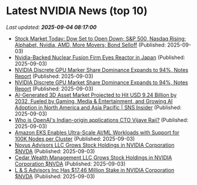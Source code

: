 # Latest NVIDIA News (top 10)
_Last updated: **2025-09-04 08:17:00**_

- [Stock Market Today: Dow Set to Open Down; S&P 500, Nasdaq Rising; Alphabet, Nvidia, AMD, More Movers; Bond Selloff](https://biztoc.com/x/e53088356b064e09) (Published: 2025-09-03)
- [Nvidia-Backed Nuclear Fusion Firm Eyes Reactor in Japan](https://biztoc.com/x/7a2036a1548898c1) (Published: 2025-09-03)
- [NVIDIA Discrete GPU Marker Share Dominance Expands to 94%, Notes Report](https://www.techpowerup.com/340614/nvidia-discrete-gpu-marker-share-dominance-expands-to-94-notes-report) (Published: 2025-09-03)
- [NVIDIA Discrete GPU Market Share Dominance Expands to 94%, Notes Report](https://www.techpowerup.com/340614/nvidia-discrete-gpu-market-share-dominance-expands-to-94-notes-report) (Published: 2025-09-03)
- [AI-Generated 3D Asset Market Projected to Hit USD 9.24 Billion by 2032, Fueled by Gaming, Media & Entertainment, and Growing AI Adoption in North America and Asia Pacific | SNS Insider](https://www.globenewswire.com/news-release/2025/09/03/3143333/0/en/AI-Generated-3D-Asset-Market-Projected-to-Hit-USD-9-24-Billion-by-2032-Fueled-by-Gaming-Media-Entertainment-and-Growing-AI-Adoption-in-North-America-and-Asia-Pacific-SNS-Insider.html) (Published: 2025-09-03)
- [Who is OpenAI's Indian-origin applications CTO Vijaye Raji?](https://economictimes.indiatimes.com/tech/artificial-intelligence/who-is-openais-indian-origin-applications-cto-vijaye-raji/articleshow/123673114.cms) (Published: 2025-09-03)
- [Amazon EKS Enables Ultra-Scale AI/ML Workloads with Support for 100K Nodes per Cluster](https://www.infoq.com/news/2025/09/aws-eks-kubernetes-ultrascale/) (Published: 2025-09-03)
- [Novus Advisors LLC Grows Stock Holdings in NVIDIA Corporation $NVDA](https://www.etfdailynews.com/2025/09/03/novus-advisors-llc-grows-stock-holdings-in-nvidia-corporation-nvda/) (Published: 2025-09-03)
- [Cedar Wealth Management LLC Grows Stock Holdings in NVIDIA Corporation $NVDA](https://www.etfdailynews.com/2025/09/03/cedar-wealth-management-llc-grows-stock-holdings-in-nvidia-corporation-nvda/) (Published: 2025-09-03)
- [L & S Advisors Inc Has $17.46 Million Stake in NVIDIA Corporation $NVDA](https://www.etfdailynews.com/2025/09/03/l-s-advisors-inc-has-17-46-million-stake-in-nvidia-corporation-nvda/) (Published: 2025-09-03)
